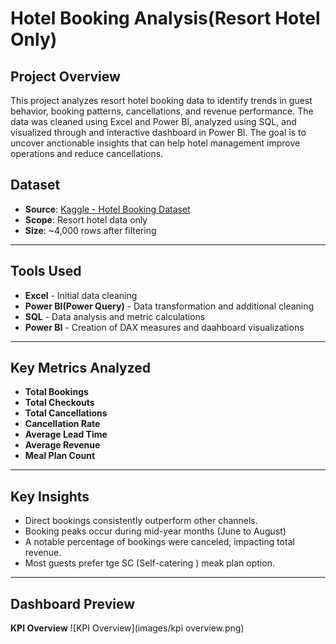 # Hotel Booking Analysis(Resort Hotel Only)
## Project Overview
This project analyzes resort hotel booking data to identify trends in guest behavior, booking patterns, cancellations, and revenue performance. The data was cleaned using Excel and Power BI, analyzed using SQL, and visualized through and interactive dashboard in Power BI. The goal is to uncover anctionable insights that can help hotel management improve operations and reduce cancellations.
## Dataset
- **Source**: [Kaggle - Hotel Booking Dataset](https://www.kaggle.com/datasets/ahmedsafwatgb20/hotel-bookingscsv)
- **Scope**: Resort hotel data only
- **Size**: ~4,000 rows after filtering

---

## Tools Used
- **Excel** - Initial data cleaning
- **Power BI(Power Query)** - Data transformation and additional cleaning
- **SQL** - Data analysis and metric calculations
- **Power BI** - Creation of DAX measures and daahboard visualizations

---

## Key Metrics Analyzed
- **Total Bookings**
- **Total Checkouts**
- **Total Cancellations**
- **Cancellation Rate**
- **Average Lead Time**
- **Average Revenue**
- **Meal Plan Count**

---

## Key Insights
- Direct bookings consistently outperform other channels.
- Booking peaks occur during mid-year months (June to August)
- A notable percentage of bookings were canceled, impacting total revenue.
- Most guests prefer tge SC (Self-catering ) meak plan option.

---

## Dashboard Preview

**KPI Overview**
![KPI Overview](images/kpi overview.png)




  
  
  
